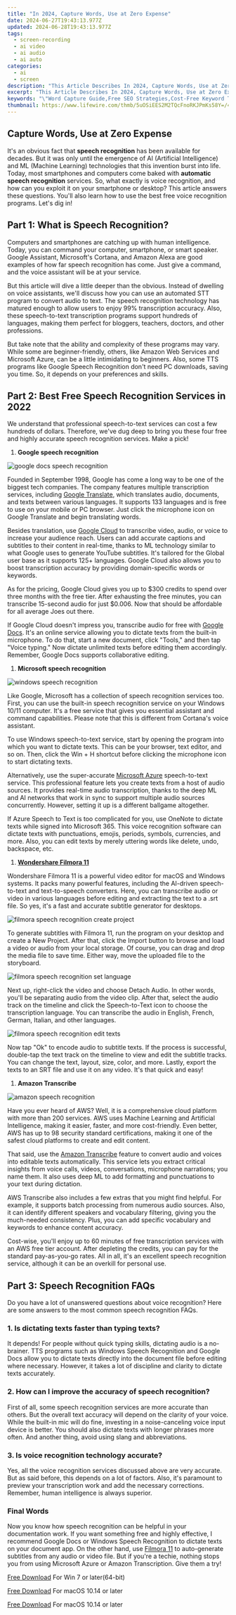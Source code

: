 ```yaml
---
title: "In 2024, Capture Words, Use at Zero Expense"
date: 2024-06-27T19:43:13.977Z
updated: 2024-06-28T19:43:13.977Z
tags: 
  - screen-recording
  - ai video
  - ai audio
  - ai auto
categories: 
  - ai
  - screen
description: "This Article Describes In 2024, Capture Words, Use at Zero Expense"
excerpt: "This Article Describes In 2024, Capture Words, Use at Zero Expense"
keywords: "\"Word Capture Guide,Free SEO Strategies,Cost-Free Keyword Tips,Zero-Cost Content,Affordable SEO Tools,SEO on a Budget,SEO Without Spending\""
thumbnail: https://www.lifewire.com/thmb/5uOSiEES2M2TQcFnoRKJPmKs58Y=/400x300/filters:no_upscale():max_bytes(150000):strip_icc()/GettyImages-1015140178-5a72a9493db1459aa7f98e94a1dfaae2.jpg
---
```


## Capture Words, Use at Zero Expense

It's an obvious fact that **speech recognition** has been available for decades. But it was only until the emergence of AI (Artificial Intelligence) and ML (Machine Learning) technologies that this invention burst into life. Today, most smartphones and computers come baked with **automatic speech recognition** services. So, what exactly is voice recognition, and how can you exploit it on your smartphone or desktop? This article answers these questions. You'll also learn how to use the best free voice recognition programs. Let's dig in!

## Part 1: What is Speech Recognition?

Computers and smartphones are catching up with human intelligence. Today, you can command your computer, smartphone, or smart speaker. Google Assistant, Microsoft's Cortana, and Amazon Alexa are good examples of how far speech recognition has come. Just give a command, and the voice assistant will be at your service.

But this article will dive a little deeper than the obvious. Instead of dwelling on voice assistants, we'll discuss how you can use an automated STT program to convert audio to text. The speech recognition technology has matured enough to allow users to enjoy 99% transcription accuracy. Also, these speech-to-text transcription programs support hundreds of languages, making them perfect for bloggers, teachers, doctors, and other professions.

But take note that the ability and complexity of these programs may vary. While some are beginner-friendly, others, like Amazon Web Services and Microsoft Azure, can be a little intimidating to beginners. Also, some TTS programs like Google Speech Recognition don't need PC downloads, saving you time. So, it depends on your preferences and skills.

## Part 2: Best Free Speech Recognition Services in 2022

We understand that professional speech-to-text services can cost a few hundreds of dollars. Therefore, we've dug deep to bring you these four free and highly accurate speech recognition services. Make a pick!

1. **Google speech recognition**

![google docs speech recognition](https://images.wondershare.com/filmora/article-images/2022/08/speech-recognition-software-1.jpg)

Founded in September 1998, Google has come a long way to be one of the biggest tech companies. The company features multiple transcription services, including [Google Translate](https://translate.google.com/?sl=ar&tl=en&op=translate&hl=en), which translates audio, documents, and texts between various languages. It supports 133 languages and is free to use on your mobile or PC browser. Just click the microphone icon on Google Translate and begin translating words.

Besides translation, use [Google Cloud](https://cloud.google.com/) to transcribe video, audio, or voice to increase your audience reach. Users can add accurate captions and subtitles to their content in real-time, thanks to ML technology similar to what Google uses to generate YouTube subtitles. It's tailored for the Global user base as it supports 125+ languages. Google Cloud also allows you to boost transcription accuracy by providing domain-specific words or keywords.

As for the pricing, Google Cloud gives you up to $300 credits to spend over three months with the free tier. After exhausting the free minutes, you can transcribe 15-second audio for just $0.006\. Now that should be affordable for all average Joes out there.

If Google Cloud doesn't impress you, transcribe audio for free with [Google Docs](https://www.google.com/docs/about/). It's an online service allowing you to dictate texts from the built-in microphone. To do that, start a new document, click "Tools," and then tap "Voice typing." Now dictate unlimited texts before editing them accordingly. Remember, Google Docs supports collaborative editing.

1. **Microsoft speech recognition**

![windows speech recognition](https://images.wondershare.com/filmora/article-images/2022/08/speech-recognition-software-2.jpg)

Like Google, Microsoft has a collection of speech recognition services too. First, you can use the built-in speech recognition service on your Windows 10/11 computer. It's a free service that gives you essential assistant and command capabilities. Please note that this is different from Cortana's voice assistant.

To use Windows speech-to-text service, start by opening the program into which you want to dictate texts. This can be your browser, text editor, and so on. Then, click the Win + H shortcut before clicking the microphone icon to start dictating texts.

Alternatively, use the super-accurate [Microsoft Azure](https://azure.microsoft.com/en-us/services/cognitive-services/speech-to-text/) speech-to-text service. This professional feature lets you create texts from a host of audio sources. It provides real-time audio transcription, thanks to the deep ML and AI networks that work in sync to support multiple audio sources concurrently. However, setting it up is a different ballgame altogether.

If Azure Speech to Text is too complicated for you, use OneNote to dictate texts while signed into Microsoft 365\. This voice recognition software can dictate texts with punctuations, emojis, periods, symbols, currencies, and more. Also, you can edit texts by merely uttering words like delete, undo, backspace, etc.

1. [**Wondershare Filmora 11**](https://tools.techidaily.com/wondershare/filmora/download/)

Wondershare Filmora 11 is a powerful video editor for macOS and Windows systems. It packs many powerful features, including the AI-driven speech-to-text and text-to-speech converters. Here, you can transcribe audio or video in various languages before editing and extracting the text to a .srt file. So yes, it's a fast and accurate subtitle generator for desktops.

![filmora speech recognition create project](https://images.wondershare.com/filmora/article-images/2022/08/speech-recognition-software-3.jpg)

To generate subtitles with Filmora 11, run the program on your desktop and create a New Project. After that, click the Import button to browse and load a video or audio from your local storage. Of course, you can drag and drop the media file to save time. Either way, move the uploaded file to the storyboard.

![filmora speech recognition set language](https://images.wondershare.com/filmora/article-images/2022/08/speech-recognition-software-4.jpg)

Next up, right-click the video and choose Detach Audio. In other words, you'll be separating audio from the video clip. After that, select the audio track on the timeline and click the Speech-to-Text icon to choose the transcription language. You can transcribe the audio in English, French, German, Italian, and other languages.

![filmora speech recognition edit texts](https://images.wondershare.com/filmora/article-images/2022/08/speech-recognition-software-5.jpg)

Now tap "Ok" to encode audio to subtitle texts. If the process is successful, double-tap the text track on the timeline to view and edit the subtitle tracks. You can change the text, layout, size, color, and more. Lastly, export the texts to an SRT file and use it on any video. It's that quick and easy!

1. **Amazon Transcribe**

![amazon speech recognition](https://images.wondershare.com/filmora/article-images/2022/08/speech-recognition-software-6.jpg)

Have you ever heard of AWS? Well, it is a comprehensive cloud platform with more than 200 services. AWS uses Machine Learning and Artificial Intelligence, making it easier, faster, and more cost-friendly. Even better, AWS has up to 98 security standard certifications, making it one of the safest cloud platforms to create and edit content.

That said, use the [Amazon Transcribe](https://aws.amazon.com/transcribe/) feature to convert audio and voices into editable texts automatically. This service lets you extract critical insights from voice calls, videos, conversations, microphone narrations; you name them. It also uses deep ML to add formatting and punctuations to your text during dictation.

AWS Transcribe also includes a few extras that you might find helpful. For example, it supports batch processing from numerous audio sources. Also, it can identify different speakers and vocabulary filtering, giving you the much-needed consistency. Plus, you can add specific vocabulary and keywords to enhance content accuracy.

Cost-wise, you'll enjoy up to 60 minutes of free transcription services with an AWS free tier account. After depleting the credits, you can pay for the standard pay-as-you-go rates. All in all, it's an excellent speech recognition service, although it can be an overkill for personal use.

## Part 3: Speech Recognition FAQs

Do you have a lot of unanswered questions about voice recognition? Here are some answers to the most common speech recognition FAQs.

### 1\. Is dictating texts faster than typing texts?

It depends! For people without quick typing skills, dictating audio is a no-brainer. TTS programs such as Windows Speech Recognition and Google Docs allow you to dictate texts directly into the document file before editing where necessary. However, it takes a lot of discipline and clarity to dictate texts accurately.

### 2\. How can I improve the accuracy of speech recognition?

First of all, some speech recognition services are more accurate than others. But the overall text accuracy will depend on the clarity of your voice. While the built-in mic will do fine, investing in a noise-canceling voice input device is better. You should also dictate texts with longer phrases more often. And another thing, avoid using slang and abbreviations.

### 3\. Is voice recognition technology accurate?

Yes, all the voice recognition services discussed above are very accurate. But as said before, this depends on a lot of factors. Also, it's paramount to preview your transcription work and add the necessary corrections. Remember, human intelligence is always superior.

### Final Words

Now you know how speech recognition can be helpful in your documentation work. If you want something free and highly effective, I recommend Google Docs or Windows Speech Recognition to dictate texts on your document app. On the other hand, use [Filmora 11](https://tools.techidaily.com/wondershare/filmora/download/) to auto-generate subtitles from any audio or video file. But if you're a techie, nothing stops you from using Microsoft Azure or Amazon Transcription. Give them a try!

[Free Download](https://tools.techidaily.com/wondershare/filmora/download/) For Win 7 or later(64-bit)

[Free Download](https://tools.techidaily.com/wondershare/filmora/download/) For macOS 10.14 or later

</article

[Free Download](https://tools.techidaily.com/wondershare/filmora/download/) For macOS 10.14 or later

<ins class="adsbygoogle"
     style="display:block"
     data-ad-format="autorelaxed"
     data-ad-client="ca-pub-7571918770474297"
     data-ad-slot="1223367746"></ins>

<ins class="adsbygoogle"
     style="display:block"
     data-ad-format="autorelaxed"
     data-ad-client="ca-pub-7571918770474297"
     data-ad-slot="1223367746"></ins>



<ins class="adsbygoogle"
     style="display:block"
     data-ad-client="ca-pub-7571918770474297"
     data-ad-slot="8358498916"
     data-ad-format="auto"
     data-full-width-responsive="true"></ins>




